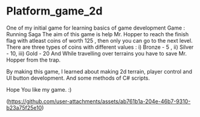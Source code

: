 # Platform_game_2d
One of my initial game for learning basics of game development
Game : Running Saga
The aim of this game is help Mr. Hopper to reach the finish flag with atleast coins of worth 125 , then only you can go to the next level.
There are three types of coins with different values :
i) Bronze - 5 , ii) Silver - 10, iii) Gold - 20 
And While travelling over terrains you have to save Mr. Hopper from the trap.

By making this game, I learned about making 2d terrain, player control and UI button development. And some methods of C# scripts.

Hope You like my game. :) 

(https://github.com/user-attachments/assets/ab761b1a-204e-46b7-9310-b23a75f25e10)
